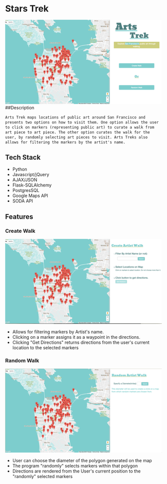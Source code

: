 # Stars Trek 

![homepage](static/homepage.png)
##Description 

    Arts Trek maps locations of public art around San Francisco and presents two options on how to visit them. One option allows the user to click on markers (representing public art) to curate a walk from art piece to art piece. The other option curates the walk for the user, by randomly selecting art pieces to visit. Arts Treks also allows for filtering the markers by the artist's name.

## Tech Stack

- Python 
- Javascript/jQuery
- AJAX/JSON
- Flask-SQLAlchemy 
- PostgresSQL
- Google Maps API 
- SODA API

## Features 

### Create Walk

![create walk](static/crt_wlk.png)

- Allows for filtering markers by Artist's name.
- Clicking on a marker assigns it as a waypoint in the directions.
- Clicking "Get Directions" returns directions from the user's current location to the selected markers

### Random Walk

![random walk](static/rnd_wlk.png)

- User can choose the diameter of the polygon generated on the map
- The program "randomly" selects markers within that polygon
- Directions are rendered from the User's current position to the "randomly" selected markers
